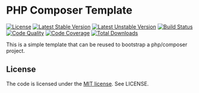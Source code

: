 # PHP Composer Template

[![License](https://poser.pugx.org/tomzx/%project-name%/license.svg)](https://packagist.org/packages/tomzx/%project-name%)
[![Latest Stable Version](https://poser.pugx.org/tomzx/%project-name%/v/stable.svg)](https://packagist.org/packages/tomzx/%project-name%)
[![Latest Unstable Version](https://poser.pugx.org/tomzx/%project-name%/v/unstable.svg)](https://packagist.org/packages/tomzx/%project-name%)
[![Build Status](https://img.shields.io/travis/tomzx/%project-name%.svg)](https://travis-ci.org/tomzx/%project-name%)
[![Code Quality](https://img.shields.io/scrutinizer/g/tomzx/%project-name%.svg)](https://scrutinizer-ci.com/g/tomzx/%project-name%/code-structure)
[![Code Coverage](https://img.shields.io/scrutinizer/coverage/g/tomzx/%project-name%.svg)](https://scrutinizer-ci.com/g/tomzx/%project-name%)
[![Total Downloads](https://img.shields.io/packagist/dt/tomzx/%project-name%.svg)](https://packagist.org/packages/tomzx/%project-name%)

This is a simple template that can be reused to bootstrap a php/composer project.


## License

The code is licensed under the [MIT license](http://choosealicense.com/licenses/mit/). See LICENSE.